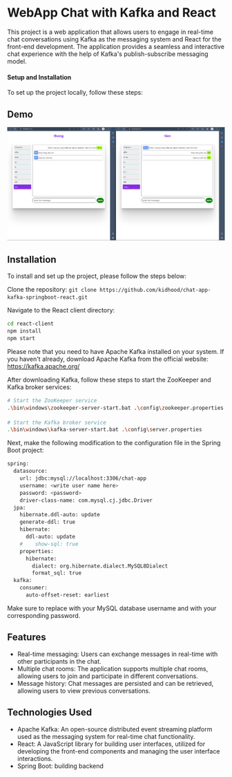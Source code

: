 
# WebApp Chat with Kafka and React
This project is a web application that allows users to engage in real-time chat conversations using Kafka as the messaging system and React for the front-end development. The application provides a seamless and interactive chat experience with the help of Kafka's publish-subscribe messaging model.

#### Setup and Installation
To set up the project locally, follow these steps:




## Demo

![Chat demo](img/chat_demo.png "Chat screen")



## Installation

To install and set up the project, please follow the steps below:

Clone the repository: `git clone https://github.com/kidhood/chat-app-kafka-springboot-react.git`

Navigate to the React client directory:


```bash
cd react-client
npm install
npm start
```

Please note that you need to have Apache Kafka installed on your system. If you haven't already, download Apache Kafka from the official website: https://kafka.apache.org/

After downloading Kafka, follow these steps to start the ZooKeeper and Kafka broker services:

```bash
# Start the ZooKeeper service
.\bin\windows\zookeeper-server-start.bat .\config\zookeeper.properties

# Start the Kafka broker service
.\bin\windows\kafka-server-start.bat .\config\server.properties

```

Next, make the following modification to the configuration file in the Spring Boot project:

```bash
spring:
  datasource:
    url: jdbc:mysql://localhost:3306/chat-app
    username: <write user name here>
    password: <password>
    driver-class-name: com.mysql.cj.jdbc.Driver
  jpa:
    hibernate.ddl-auto: update
    generate-ddl: true
    hibernate:
      ddl-auto: update
    #    show-sql: true
    properties:
      hibernate:
        dialect: org.hibernate.dialect.MySQL8Dialect
        format_sql: true
  kafka:
    consumer:
      auto-offset-reset: earliest

```

Make sure to replace <write user name here> with your MySQL database username and <password> with your corresponding password.


    
## Features

- Real-time messaging: Users can exchange messages in real-time with other participants in the chat.
- Multiple chat rooms: The application supports multiple chat rooms, allowing users to join and participate in different conversations.
- Message history: Chat messages are persisted and can be retrieved, allowing users to view previous conversations.

## Technologies Used

- Apache Kafka: An open-source distributed event streaming platform used as the messaging system for real-time chat functionality.
- React: A JavaScript library for building user interfaces, utilized for developing the front-end components and managing the user interface interactions.
- Spring Boot: building backend
